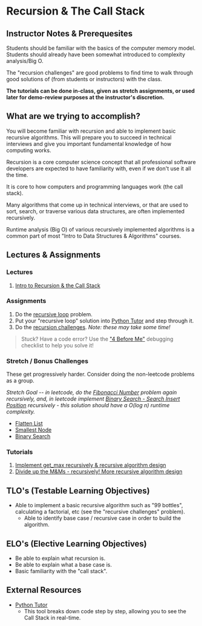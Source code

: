 # Recursion & The Call Stack

## Instructor Notes & Prerequesites

Students should be familiar with the basics of the computer memory model. Students should already have been somewhat introduced to complexity analysis/Big O.

The "recursion challenges" are good problems to find time to walk through good solutions of (from students or instructors) with the class.

**The tutorials can be done in-class, given as stretch assignments, or used later for demo-review purposes at the instructor's discretion.**

## What are we trying to accomplish?

You will become familiar with recursion and able to implement basic recursive algorithms. This will prepare you to succeed in technical interviews and give you important fundamental knowledge of how computing works.

Recursion is a core computer science concept that all professional software developers are expected to have familiarity with, even if we don't use it all the time.

It is core to how computers and programming languages work (the call stack).

Many algorithms that come up in technical interviews, or that are used to sort, search, or traverse various data structures, are often implemented recursively.

Runtime analysis (Big O) of various recursively implemented algorithms is a common part of most "Intro to Data Structures & Algorithms" courses.

## Lectures & Assignments

### Lectures

1. [Intro to Recursion & the Call Stack](./intro-recursion-the-call-stack.md)

### Assignments

1. Do the [recursive loop](https://github.com/Code-Platoon-Assignments/recursive-loop) problem.  
2. Put your "recursive loop" solution into [Python Tutor](http://www.pythontutor.com/visualize.html#mode=edit) and step through it.
3. Do the [recursion challenges](https://github.com/Code-Platoon-Assignments/recursion-challenges). *Note: these may take some time!*

> Stuck? Have a code error? Use the ["4 Before Me"](https://docs.google.com/document/d/1nseOs5oabYBKNHfwJZNAR7GlU0zkZxNagsw63AD7XV0/edit) debugging checklist to help you solve it!

### Stretch / Bonus Challenges

These get progressively harder. Consider doing the non-leetcode problems as a group.

*Stretch Goal -- in leetcode, do the [Fibonacci Number](https://leetcode.com/problems/fibonacci-number/) problem again recursively, and, in leetcode implement [Binary Search - Search Insert Position](https://leetcode.com/problems/search-insert-position/) recursively - this solution should have a O(log n) runtime complexity.*

- [Flatten List](https://github.com/echoplatoonew/FlattenList)
- [Smallest Node](https://github.com/echoplatoonew/smallest-node)
- [Binary Search](https://github.com/echoplatoonew/binary-search)


### Tutorials

1. [Implement get_max recursively & recursive algorithm design](./tutorial-get-max-recursive.md)
2. [Divide up the M&Ms - recursively! More recursive algorithm design](./divide-eminems-recursively/README.md)

## TLO's (Testable Learning Objectives)

- Able to implement a basic recursive algorithm such as "99 bottles", calculating a factorial, etc (see the "recursive challenges" problem).
  - Able to identify base case / recursive case in order to build the algorithm.

## ELO's (Elective Learning Objectives)

- Be able to explain what recursion is.
- Be able to explain what a base case is.
- Basic familiarity with the "call stack".

## External Resources

- [Python Tutor](http://www.pythontutor.com/visualize.html#mode=edit)
  - This tool breaks down code step by step, allowing you to see the Call Stack in real-time.